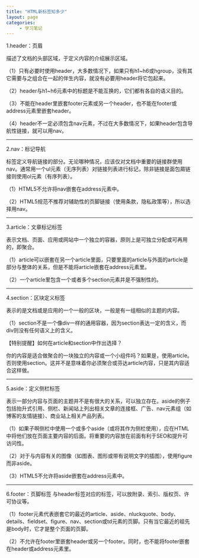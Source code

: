 ```yaml
---
title: "HTML新标签知多少"
layout: page
categories:
     - 学习笔记
---
```


1.header：页眉

描述了文档的头部区域，于定义内容的介绍展示区域。

（1）只有必要时使用header，大多数情况下，如果只有h1~h6或hgroup，没有其它需要与之组合在一起的伴生内容，就没有必要用header将它包起来。

（2）header与h1~h6元素中的标题是不能互换的，它们都有各自的语义目的。

（3）不能在header里嵌套footer元素或另一个header，也不能在footer或address元素里嵌套header。

（4）header不一定必须包含nav元素，不过在大多数情况下，如果header包含导航性链接，就可以用nav。

------------


2.nav：标记导航

标签定义导航链接的部分。无论哪种情况，应该仅对文档中重要的链接群使用nav。通常用一个ul元素（无序列表）对链接列表进行标记，除非链接是面包屑链接则使用ol元素（有序列表）。

（1）HTML5不允许将nav嵌套在address元素中。

（2）HTML5规范不推荐对辅助性的页脚链接（使用条款，隐私政策等），所以选择用nav。

------------


3.article：文章标记标签

表示文档、页面、应用或网站中一个独立的容器，原则上是可独立分配或可再用的，即聚合。

（1）article可以嵌套在另一个article里面，只要里面的article与外面的article是部分与整体的关系，但是不能将article嵌套在address元素里。

（2）一个article里包含一个或者多个section元素并是不强制性的。

------------


4.section：区块定义标签

表示的是文档或是应用的一个一般的区块，一般是有一组相似的主题的内容。

（1）section不是一个像div一样的通用容器，因为section表达一定的含义，而div则没有任何语义上的含义。

【特别提醒】如何在article和section中作出选择？

你的内容是适合做聚合的一块独立的内容或一个小组件吗？如果是，使用article。否则使用section。这并不是意味着你必须聚合或芬达article内容，只是其内容适合这样做。

------------


5.aside：定义侧栏标签

表示一部分内容与页面的主题并不是有很大的关系，可以独立存在。aside的例子包括抬升式引用、侧栏、新闻站上列出相关文章的连接框、广告、nav元素组（如博客的友情链接）、商业站上相关产品列表。

（1）如果子啊侧栏中使用一个或多个aside（或将其作为侧栏使用），应在HTML中将他们放在页面主要内容的后面。将重要的内容放在前面有利于SEO和提升可访问性。

（2）对于与内容有关的图像（如图表、图形或带有说明文字的插图），使用figure而非aside。

（3）HTML5不允许将aside嵌套在address元素中。

------------


6.footer：页脚标签
与header标签对应的标签，可以放附录、索引、版权页、许可协议等。

（1）footer元素代表嵌套它的最近的article、aside、nluckquote、body、details、fieldset、figure、nav、section或td元素的页脚。只有当它最近的祖先是body时，它才是整个页面的页脚。

（2）不允许在footer里嵌套header或另一个footer。同时，也不能将footer嵌套在header或address元素里。
